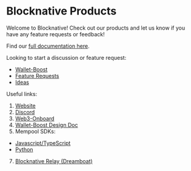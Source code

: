 # Blocknative Products
Welcome to Blocknative! Check out our products and let us know if you have any feature requests or feedback!

Find our [full documentation here](https://docs.blocknative.com/).

Looking to start a discussion or feature request:
 - [Wallet-Boost](https://github.com/blocknative/products/discussions/1)
 - [Feature Requests](https://github.com/blocknative/products/discussions/categories/general)
 - [Ideas](https://github.com/blocknative/products/discussions/categories/ideas)

Useful links:
1. [Website](https://blocknative.com)
2. [Discord](https://discord.gg/XtaWuPAFPv)
4. [Web3-Onboard](https://github.com/blocknative/web3-onboard)
5. [Wallet-Boost Design Doc](https://github.com/blocknative/Wallet-Boost)
6. Mempool SDKs:
- [Javascript/TypeScript](https://github.com/blocknative/sdk)
- [Python](https://github.com/blocknative/python-sdk)
7. [Blocknative Relay (Dreamboat)](https://github.com/blocknative/dreamboat)
